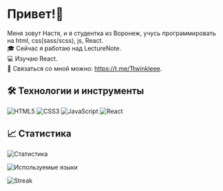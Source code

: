 # Привет!👋

Меня зовут Настя, и я студентка из Воронеж, учусь программировать на html, css(sass/scss), js, React.  
🎓 Сейчас я работаю над LectureNote.  
💻 Изучаю React.  
💌 Связаться со мной можно: https://t.me/Ttwinkleee.  

## 🛠️ Технологии и инструменты
![HTML5](https://img.shields.io/badge/HTML5-E34F26?style=for-the-badge&logo=html5&logoColor=white)
![CSS3](https://img.shields.io/badge/CSS3-1572B6?style=for-the-badge&logo=css3&logoColor=white)
![JavaScript](https://img.shields.io/badge/JavaScript-F7DF1E?style=for-the-badge&logo=javascript&logoColor=black)
![React](https://img.shields.io/badge/React-61DAFB?style=for-the-badge&logo=react&logoColor=white)

## 📈 Статистика
![Статистика](https://github-readme-stats.vercel.app/api?username=octocat&show_icons=true&theme=radical)

![Используемые языки](https://github-readme-stats.vercel.app/api/top-langs/?username=octocat&layout=compact&theme=merko)

![Streak](https://github-readme-streak-stats.herokuapp.com/?user=octocat&theme=dark)
